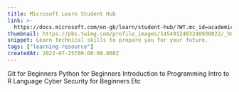 ```yaml
---
title: Microsoft Learn Student Hub
link: >-
  https://docs.microsoft.com/en-gb/learn/student-hub/?WT.mc_id=academic-13441-cxa
thumbnail: https://pbs.twimg.com/profile_images/1454912483248930822/_hO4WPRC_400x400.png
snippet: Learn technical skills to prepare you for your future.
tags: ["learning-resource"]
createdAt: 2022-07-25T00:00:00.000Z
---
```

Git for Beginners
Python for Beginners 
Introduction to Programming
Intro to R Language
Cyber Security for Beginners 
Etc